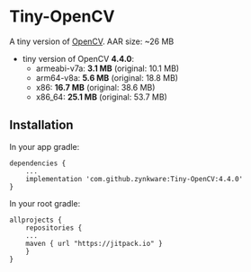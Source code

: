 # Tiny-OpenCV

A tiny version of [OpenCV](https://opencv.org). AAR size: ~26 MB

- tiny version of OpenCV **4.4.0**:
	- armeabi-v7a: **3.1 MB** (original: 10.1 MB)
	- arm64-v8a: **5.6 MB** (original: 18.8 MB)
	- x86: **16.7 MB** (original: 38.6 MB)
	- x86_64: **25.1 MB** (original: 53.7 MB)

## Installation

In your app gradle:

    dependencies {
        ...
        implementation 'com.github.zynkware:Tiny-OpenCV:4.4.0'
    }

In your root gradle: 

	allprojects {
	    repositories {
		...
		maven { url "https://jitpack.io" }
	    }
	}
